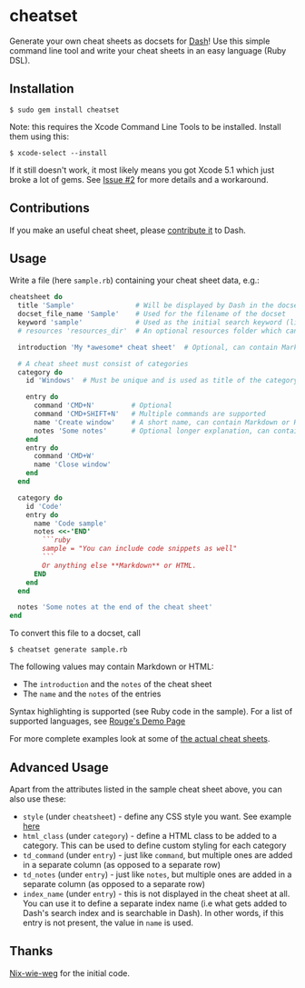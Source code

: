 # cheatset

Generate your own cheat sheets as docsets for [Dash](http://kapeli.com/dash)!
Use this simple command line tool and write your cheat sheets in an easy
language (Ruby DSL).

## Installation

    $ sudo gem install cheatset

Note: this requires the Xcode Command Line Tools to be installed. Install them using this:

    $ xcode-select --install

If it still doesn't work, it most likely means you got Xcode 5.1 which just broke a lot of gems. See [Issue #2](https://github.com/Kapeli/cheatset/issues/2#issuecomment-37369283) for more details and a workaround.

## Contributions

If you make an useful cheat sheet, please [contribute it](https://github.com/Kapeli/cheatsheets#readme) to Dash.

## Usage

Write a file (here `sample.rb`) containing your cheat sheet data, e.g.:

```ruby
cheatsheet do
  title 'Sample'               # Will be displayed by Dash in the docset list
  docset_file_name 'Sample'    # Used for the filename of the docset
  keyword 'sample'             # Used as the initial search keyword (listed in Preferences > Docsets)
  # resources 'resources_dir'  # An optional resources folder which can contain images or anything else

  introduction 'My *awesome* cheat sheet'  # Optional, can contain Markdown or HTML

  # A cheat sheet must consist of categories
  category do
    id 'Windows'  # Must be unique and is used as title of the category

    entry do
      command 'CMD+N'         # Optional
      command 'CMD+SHIFT+N'   # Multiple commands are supported
      name 'Create window'    # A short name, can contain Markdown or HTML
      notes 'Some notes'      # Optional longer explanation, can contain Markdown or HTML
    end
    entry do
      command 'CMD+W'
      name 'Close window'
    end
  end

  category do
    id 'Code'
    entry do
      name 'Code sample'
      notes <<-'END'
        ```ruby
        sample = "You can include code snippets as well"
        ```
        Or anything else **Markdown** or HTML.
      END
    end
  end

  notes 'Some notes at the end of the cheat sheet'
end
```

To convert this file to a docset, call

    $ cheatset generate sample.rb

The following values may contain Markdown or HTML:

* The `introduction` and the `notes` of the cheat sheet
* The `name` and the `notes` of the entries

Syntax highlighting is supported (see Ruby code in the sample). For a list of supported languages, see [Rouge's Demo Page](http://rouge.jayferd.us/demo)

For more complete examples look at some of
[the actual cheat sheets](https://github.com/Kapeli/cheatsheets/tree/master/cheatsheets).

## Advanced Usage

Apart from the attributes listed in the sample cheat sheet above, you can also use these:

* `style` (under `cheatsheet`) - define any CSS style you want. See example [here](https://github.com/Kapeli/cheatsheets/blob/f9e40e30b6fde9063b7a0fb5de8fb203851b17df/cheatsheets/CSS_Named_Colors.rb#L7-L12)
* `html_class` (under `category`) - define a HTML class to be added to a category. This can be used to define custom styling for each category
* `td_command` (under `entry`) - just like `command`, but multiple ones are added in a separate column (as opposed to a separate row)
* `td_notes` (under `entry`) - just like `notes`, but multiple ones are added in a separate column (as opposed to a separate row)
* `index_name` (under `entry`) - this is not displayed in the cheat sheet at all. You can use it to define a separate index name (i.e what gets added to Dash's search index and is searchable in Dash). In other words, if this entry is not present, the value in `name` is used.

## Thanks

[Nix-wie-weg](https://github.com/Nix-wie-weg/dasheets) for the initial code.
